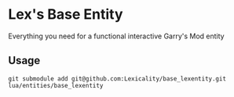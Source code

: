 # Lex's Base Entity
Everything you need for a functional interactive Garry's Mod entity

## Usage
```
git submodule add git@github.com:Lexicality/base_lexentity.git lua/entities/base_lexentity
```
